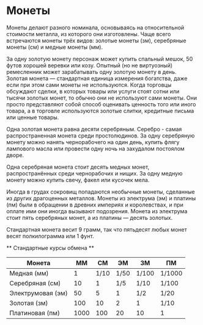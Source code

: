 # Монеты

Монеты делают разного номинала, основываясь на относительной стоимости металла, из которого они изготовлены. Чаще всего встречаются монеты трёх видов: золотые монеты (зм), серебряные монеты (см) и медные монеты (мм).

За одну золотую монету персонаж может купить спальный мешок, 50 футов хорошей веревки или козу. Опытный (но не виртуозный) ремесленник может зарабатывать одну золотую монету в день. Золотая монета — стандартная единица измерения богатства, даже если при этом сами монеты не используются. Когда торговцы обсуждают сделки, в которых товары или услуги стоят сотни или тысячи золотых монет, то обычно они не используют сами монеты. Они просто представляют собой способ оценивать ценность того или иного товара, а в торговле используются золотые слитки, кредитные письма или ценные товары.

Одна золотая монета равна десяти серебряным. Серебро - самая распространенная монета среди простолюдинов. За одну серебряную монету можно нанять чернорабочего на один день, купить флягу лампового масла или провести одну ночь на захудалом постоялом дворе.

Одна серебряная монета стоит десять медных монет, распространённых среди чернорабочих и нищих. За одну медную монету можно купить свечу, факел или кусочек мела.

Иногда в грудах сокровищ попадаются необычные монеты, сделанные из других драгоценных металлов. Монеты из электрума (эм) и платины (пм) были в обращении в древних империях и королевствах, и при оплате ими они иногда вызывают подозрения. Монета из электрума стоит пять серебряных монет, а из платины — десять золотых.

Стандартная монета весит 9 грамм, так что пятьдесят любых монет весят полкилограмма или 1 фунт.

** Стандартные курсы обмена **

| Монета            | ММ   | СМ   | ЭМ   | ЗМ    | ПМ     |
|-------------------|------|------|------|-------|--------|
| Медная (мм)       | 1    | 1/10 | 1/50 | 1/100 | 1/1000 |
| Серебряная (см)  | 10   | 1    | 1/5  | 1/10  | 1/100  |
| Электрумовая (эм) | 50   | 5    | 1    | 1/2   | 1/20   |
| Золотая (зм)      | 100  | 10   | 2    | 1     | 1/10   |
| Платиновая (пм)   | 1000 | 100  | 20   | 10    | 1      |